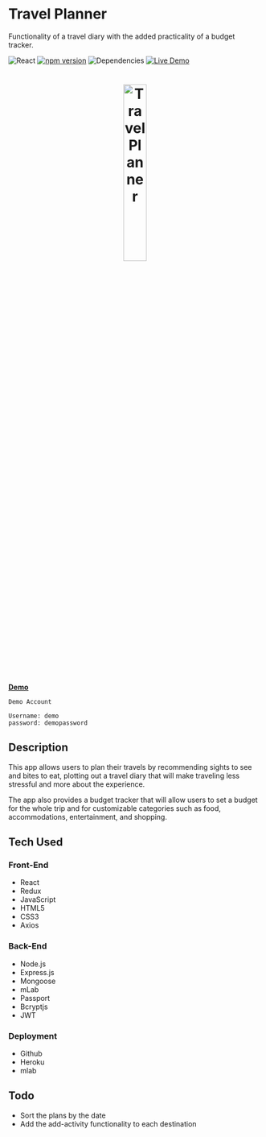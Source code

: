 # Travel Planner
Functionality of a travel diary with the added practicality of a budget tracker.

![React](https://img.shields.io/badge/react-16.6.0%2B-blue.svg) [![npm version](https://img.shields.io/badge/npm%20package-6.4.1-orange.svg)](https://badge.fury.io/js/npm) ![Dependencies](https://img.shields.io/badge/dependencies-up%20to%20date-brightgreen.svg) [![Live Demo](https://img.shields.io/badge/demo-online-green.svg)](https://guarded-lowlands-63388.herokuapp.com/)

<h1 align="center"><img width=30% src="./src/img/landing-page.png" alt="Travel Planner"></h1>

<p align="left">
  <strong>
    <a href="https://guarded-lowlands-63388.herokuapp.com/" target="_blank">Demo</a>
  </strong>
</p>

```
Demo Account

Username: demo
password: demopassword

```

## Description
This app allows users to plan their travels by recommending sights to see and bites to eat, plotting out a travel diary that will make traveling less stressful and more about the experience. 

The app also provides a budget tracker that will allow users to set a budget for the whole trip and for customizable categories such as food, accommodations, entertainment, and shopping. 

## Tech Used

### Front-End
* React
* Redux
* JavaScript
* HTML5
* CSS3
* Axios

### Back-End
* Node.js
* Express.js
* Mongoose
* mLab
* Passport
* Bcryptjs
* JWT

### Deployment
* Github
* Heroku
* mlab

## Todo
* Sort the plans by the date
* Add the add-activity functionality to each destination

